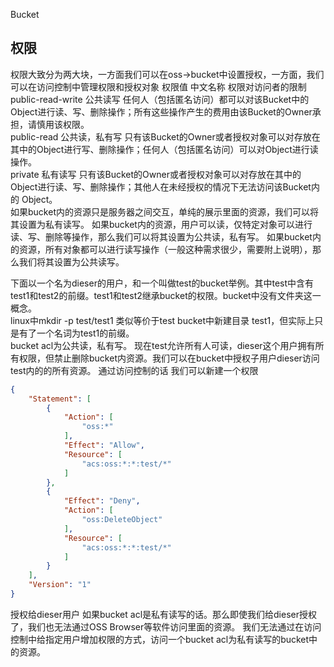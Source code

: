 Bucket
## 权限
权限大致分为两大块，一方面我们可以在oss->bucket中设置授权，一方面，我们可以在访问控制中管理权限和授权对象
权限值 中文名称    权限对访问者的限制
public-read-write   公共读写    任何人（包括匿名访问）都可以对该Bucket中的Object进行读、写、删除操作；所有这些操作产生的费用由该Bucket的Owner承担，请慎用该权限。  
public-read 公共读，私有写 只有该Bucket的Owner或者授权对象可以对存放在其中的Object进行写、删除操作；任何人（包括匿名访问）可以对Object进行读操作。  
private 私有读写    只有该Bucket的Owner或者授权对象可以对存放在其中的Object进行读、写、删除操作；其他人在未经授权的情况下无法访问该Bucket内的 Object。  
如果bucket内的资源只是服务器之间交互，单纯的展示里面的资源，我们可以将其设置为私有读写。
如果bucket内的资源，用户可以读，仅特定对象可以进行读、写、删除等操作，那么我们可以将其设置为公共读，私有写。
如果bucket内的资源，所有对象都可以进行读写操作（一般这种需求很少，需要附上说明），那么我们将其设置为公共读写。

下面以一个名为dieser的用户，和一个叫做test的bucket举例。其中test中含有test1和test2的前缀。test1和test2继承bucket的权限。bucket中没有文件夹这一概念。  
linux中mkdir -p test/test1 类似等价于test bucket中新建目录 test1，但实际上只是有了一个名词为test1的前缀。  
bucket acl为公共读，私有写。
现在test允许所有人可读，dieser这个用户拥有所有权限，但禁止删除bucket内资源。我们可以在bucket中授权子用户dieser访问test内的的所有资源。
通过访问控制的话
我们可以新建一个权限
```json
{
    "Statement": [
        {
            "Action": [
                "oss:*"
            ],
            "Effect": "Allow",
            "Resource": [
                "acs:oss:*:*:test/*"
            ]
        },
        {
            "Effect": "Deny",
            "Action": [
                "oss:DeleteObject"
            ],
            "Resource": [
                "acs:oss:*:*:test/*"
            ]
        }
    ],
    "Version": "1"
}
```
授权给dieser用户
如果bucket acl是私有读写的话。那么即使我们给dieser授权了，我们也无法通过OSS Browser等软件访问里面的资源。
我们无法通过在访问控制中给指定用户增加权限的方式，访问一个bucket acl为私有读写的bucket中的资源。